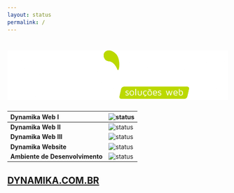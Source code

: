 ```yaml
---
layout: status
permalink: /
---
```


![Dynamika Soluções Web](logo_branca.png)
=========================================

| **Dynamika Web I** | ![status](https://img.shields.io/website?down_color=red&down_message=offline&label=%20&style=for-the-badge&up_color=blue&up_message=online&url=http%3A%2F%2Fdynamikaweb.com.br) |
| :-- | -- |
| **Dynamika Web II** | ![status](https://img.shields.io/website?down_color=red&down_message=offline&label=%20&style=for-the-badge&up_color=blue&up_message=online&url=http%3A%2F%2Fdynamikaweb2.com.br) |
| **Dynamika Web III** | ![status](https://img.shields.io/website?down_color=red&down_message=offline&label=%20&style=for-the-badge&up_color=blue&up_message=online&url=http%3A%2F%2Fdynamikaweb3.com.br) |
| **Dynamika Website** | ![status](https://img.shields.io/website?down_color=red&down_message=offline&label=%20&style=for-the-badge&up_color=blue&up_message=online&url=http%3A%2F%2Fdynamika.com.br)
| **Ambiente de Desenvolvimento** | ![status](https://img.shields.io/website?down_color=red&down_message=offline&label=%20&style=for-the-badge&up_color=blue&up_message=online&url=http%3A%2F%2Finterno.dynamika.com.br)

## [DYNAMIKA.COM.BR](https://www.dynamika.com.br) ##